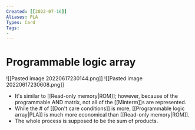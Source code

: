 ```yaml
---
Created: [[2022-07-16]]
Aliases: PLA
Types: Card
Tags: 
- 
---
```

# Programmable logic array
![[Pasted image 20220617230144.png]]
![[Pasted image 20220617230608.png]]
- It's similar to [[Read-only memory|ROM]]; however, because of the programmable AND matrix, not all of the [[Minterm]]s are represented. 
- While the # of [[Don't care conditions]] is more, [[Programmable logic array|PLA]] is much more economical than [[Read-only memory|ROM]]. 
- The whole process is supposed to be the sum of products. 